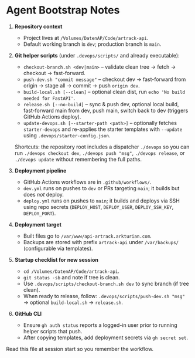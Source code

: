 # Agent Bootstrap Notes

1. **Repository context**
   - Project lives at `/Volumes/DatenAP/Code/artrack-api`.
   - Default working branch is `dev`; production branch is `main`.

2. **Git helper scripts** (under `.devops/scripts/` and already executable):
   - `checkout-branch.sh <dev|main>` – validate clean tree → fetch → checkout → fast-forward.
   - `push-dev.sh "commit message"` – checkout dev → fast-forward from origin → stage all → commit → push `origin dev`.
   - `build-local.sh [--clean]` – optional clean dist, run `echo 'No build needed for FastAPI'`.
   - `release.sh [--no-build]` – sync & push dev, optional local build, fast-forward main from dev, push main, switch back to dev (triggers GitHub Actions deploy).
   - `update-devops.sh [--starter-path <path>]` – optionally fetches `starter-devops` and re-applies the starter templates with `--update` using `.devops/starter-config.json`.

   Shortcuts: the repository root includes a dispatcher `./devops` so you can run `./devops checkout dev`, `./devops push "msg"`, `./devops release`, or `./devops update` without remembering the full paths.

3. **Deployment pipeline**
   - GitHub Actions workflows are in `.github/workflows/`.
   - `dev.yml` runs on pushes to `dev` or PRs targeting `main`; it builds but does *not* deploy.
   - `deploy.yml` runs on pushes to `main`; it builds and deploys via SSH using repo secrets (`DEPLOY_HOST`, `DEPLOY_USER`, `DEPLOY_SSH_KEY`, `DEPLOY_PORT`).

4. **Deployment target**
   - Built files go to `/var/www/api-artrack.arkturian.com`.
   - Backups are stored with prefix `artrack-api` under `/var/backups/` (configurable via templates).

5. **Startup checklist for new session**
   - `cd /Volumes/DatenAP/Code/artrack-api`.
   - `git status -sb` and note if tree is clean.
   - Use `.devops/scripts/checkout-branch.sh dev` to sync branch (if tree clean).
   - When ready to release, follow: `.devops/scripts/push-dev.sh "msg"` → optional `build-local.sh` → `release.sh`.

6. **GitHub CLI**
   - Ensure `gh auth status` reports a logged-in user prior to running helper scripts that push.
   - After copying templates, add deployment secrets via `gh secret set`.

Read this file at session start so you remember the workflow.
